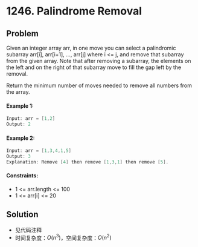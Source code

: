 # 1246. Palindrome Removal
## Problem

Given an integer array arr, in one move you can select a palindromic subarray arr[i], arr[i+1], ..., arr[j] where i <= j, and remove that subarray from the given array. Note that after removing a subarray, the elements on the left and on the right of that subarray move to fill the gap left by the removal.

Return the minimum number of moves needed to remove all numbers from the array.

 

#### Example 1:

```go
Input: arr = [1,2]
Output: 2
```

#### Example 2:

```go
Input: arr = [1,3,4,1,5]
Output: 3
Explanation: Remove [4] then remove [1,3,1] then remove [5].
```

#### Constraints:

- 1 <= arr.length <= 100
- 1 <= arr[i] <= 20

## Solution 

- 见代码注释
- 时间复杂度：$O(n^3)$，空间复杂度：$O(n^2)$